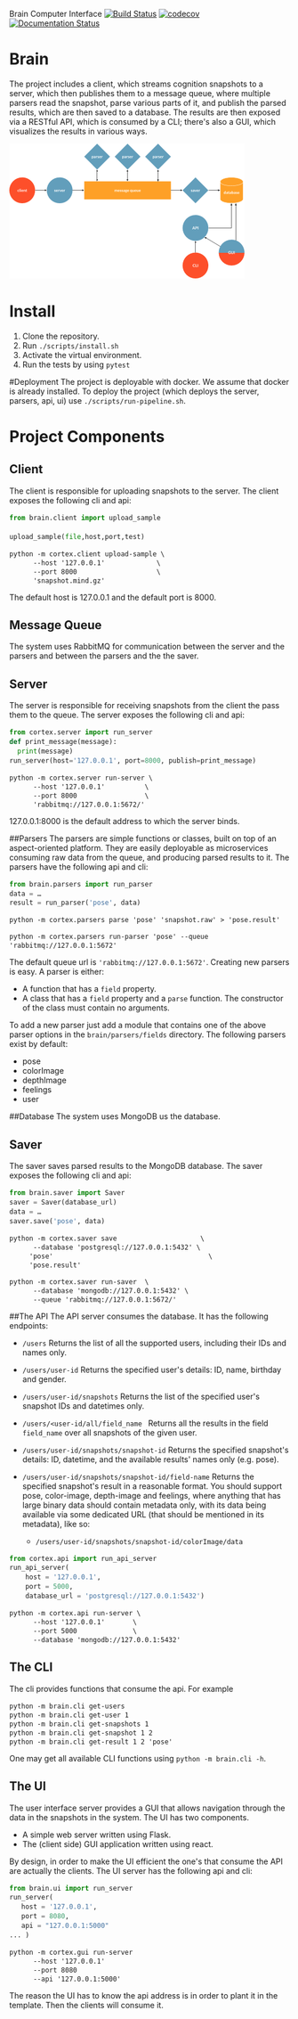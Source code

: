 Brain Computer Interface
[![Build Status](https://travis-ci.org/baraschner/brain.svg?branch=master)](https://travis-ci.org/baraschner/brain)
[![codecov](https://codecov.io/gh/baraschner/brain/branch/master/graph/badge.svg)](https://codecov.io/gh/baraschner/brain)
[![Documentation Status](https://readthedocs.org/projects/baraschnerbrain/badge/?version=latest)](https://baraschnerbrain.readthedocs.io/en/latest/?badge=latest)

# Brain
The  project includes a client, which streams cognition snapshots to a server, which then publishes them to a message queue, where multiple parsers read the snapshot, parse various parts of it, and publish the parsed results, which are then saved to a database.
The results are then exposed via a RESTful API, which is consumed by a CLI; there's also a GUI, which visualizes the results in various ways.

![Project Drawing](./scheme.png)

# Install
1. Clone the repository.
2. Run ``` ./scripts/install.sh ```
3. Activate the virtual environment.
4. Run the tests by using  ```pytest```

#Deployment
The project is deployable with docker. We assume that docker is already installed.
To deploy the project (which deploys the server, parsers, api, ui) use
 ```./scripts/run-pipeline.sh```.
 
 # Project Components
 ## Client
 The client is responsible for uploading snapshots to the server. The client exposes the following cli and api:
 ```python
from brain.client import upload_sample

upload_sample(file,host,port,test)
```
```shell script
python -m cortex.client upload-sample \
      --host '127.0.0.1'             \
      --port 8000                    \
      'snapshot.mind.gz'
```
The default host is 127.0.0.1 and the default port is 8000.
 
 ## Message Queue
 The system uses RabbitMQ for communication between the server and the parsers and between the parsers and the the saver.
 ## Server
 The server is responsible for receiving snapshots from the client the pass them to the queue.
 The server exposes the following cli and api:
  ```python
from cortex.server import run_server
def print_message(message):
    print(message)
run_server(host='127.0.0.1', port=8000, publish=print_message)
```
```shell script
python -m cortex.server run-server \
      --host '127.0.0.1'          \
      --port 8000                 \
      'rabbitmq://127.0.0.1:5672/'
```
127.0.0.1:8000 is the default address to which the server binds.

##Parsers
The parsers are simple functions or classes, built on top of an aspect-oriented platform. They are easily deployable as microservices consuming raw data from the queue, and producing parsed results to it. The parsers have the following api and cli:
```python
from brain.parsers import run_parser
data = … 
result = run_parser('pose', data)
```
```shell script
python -m cortex.parsers parse 'pose' 'snapshot.raw' > 'pose.result'
```
```shell script
python -m cortex.parsers run-parser 'pose' --queue 'rabbitmq://127.0.0.1:5672'
```
The default queue url is ```'rabbitmq://127.0.0.1:5672'```.
Creating new parsers is easy. A parser is either:
- A function that has a ``field`` property.
- A class that has a ```field``` property and a ```parse``` function. The constructor of the class must contain no arguments.

To add a new parser just add a module that contains one of the above parser options in the ```brain/parsers/fields``` directory.
The following parsers exist by default:
- pose
- colorImage
- depthImage
- feelings
- user

##Database
The system uses MongoDB us the database.

## Saver
The saver saves parsed results to the MongoDB database. The saver exposes the following cli and api:
```python
from brain.saver import Saver
saver = Saver(database_url)
data = …
saver.save('pose', data)
```
```shell script
python -m cortex.saver save                     \
      --database 'postgresql://127.0.0.1:5432' \
     'pose'                                       \
     'pose.result' 
```

```shell script
python -m cortex.saver run-saver  \
      --database 'mongodb://127.0.0.1:5432' \
      --queue 'rabbitmq://127.0.0.1:5672/'
```

##The API
The API server consumes the database. It has the following endpoints:
- ```/users```
Returns the list of all the supported users, including their IDs and names only.
- ```/users/user-id```
Returns the specified user's details: ID, name, birthday and gender.
- ```/users/user-id/snapshots```
Returns the list of the specified user's snapshot IDs and datetimes only.
- ```/users/<user-id/all/field_name ```
Returns all the results in the field ``field_name`` over all snapshots of the given user.

- ```/users/user-id/snapshots/snapshot-id```
Returns the specified snapshot's details: ID, datetime, and the available results' names only (e.g. pose).

- ```/users/user-id/snapshots/snapshot-id/field-name```
Returns the specified snapshot's result in a reasonable format. You should support pose, color-image, depth-image and feelings, where anything that has large binary data should contain metadata only, with its data being available via some dedicated URL (that should be mentioned in its metadata), like so:
    - ```/users/user-id/snapshots/snapshot-id/colorImage/data``` 

```python
from cortex.api import run_api_server
run_api_server(
    host = '127.0.0.1',
    port = 5000,
    database_url = 'postgresql://127.0.0.1:5432')
```

```shell script
python -m cortex.api run-server \
      --host '127.0.0.1'       \
      --port 5000              \
      --database 'mongodb://127.0.0.1:5432'
```

## The CLI
The cli provides functions that consume the api. For example
```shell script
python -m brain.cli get-users
python -m brain.cli get-user 1
python -m brain.cli get-snapshots 1
python -m brain.cli get-snapshot 1 2
python -m brain.cli get-result 1 2 'pose'
```
One may get all available CLI functions using ```python -m brain.cli -h```.

## The UI
The user interface server provides a GUI that allows navigation through the data in the snapshots in the system.
The UI has two components.
- A simple web server written using Flask.
- The (client side) GUI application written using react.

By design, in order to make the UI efficient the one's that consume the API are
 actually the clients.
 The UI server has the following api and cli:
 ```python
from brain.ui import run_server
run_server(
    host = '127.0.0.1',
    port = 8080,
    api = "127.0.0.1:5000"
... )
```

```shell script
python -m cortex.gui run-server 
      --host '127.0.0.1'       
      --port 8080              
      --api '127.0.0.1:5000'   
```
The reason the UI has to know the api address is in order to plant it in the template.
Then the clients will consume it.



